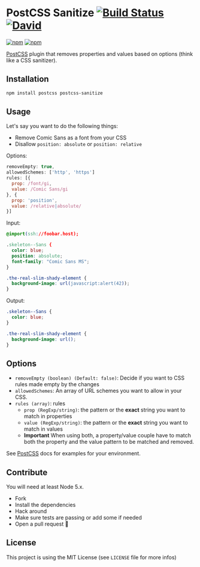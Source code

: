 # PostCSS Sanitize [![Build Status][ci-img]][ci] [![David](https://img.shields.io/david/eramdam/postcss-sanitize.svg)]()

[![npm](https://img.shields.io/npm/v/postcss-sanitize.svg)](https://www.npmjs.com/package/postcss-sanitize)
[![npm](https://img.shields.io/npm/l/postcss-sanitize.svg)](https://www.npmjs.com/package/postcss-sanitize)

[PostCSS] plugin that removes properties and values based on options (think like a CSS sanitizer).


## Installation

```bash
npm install postcss postcss-sanitize
```

## Usage

Let's say you want to do the following things:
+ Remove Comic Sans as a font from your CSS
+ Disallow `position: absolute` or `position: relative`

Options:
```js
removeEmpty: true,
allowedSchemes: ['http', 'https']
rules: [{
  prop: /font/gi,
  value: /Comic Sans/gi
}, {
  prop: 'position',
  value: /relative|absolute/
}]
```

Input:
```css
@import(ssh://foobar.host);

.skeleton--Sans {
  color: blue;
  position: absolute;
  font-family: "Comic Sans MS";
}

.the-real-slim-shady-element {
  background-image: url(javascript:alert(42));
}
```

Output:
```css
.skeleton--Sans {
  color: blue;
}

.the-real-slim-shady-element {
  background-image: url();
}
```

## Options

+ `removeEmpty (boolean) (Default: false)`: Decide if you want to CSS rules made empty by the changes
+ `allowedSchemes`: An array of URL schemes you want to allow in your CSS.
+ `rules (array)`: rules
  - `prop (RegExp/string)`: the pattern or the **exact** string you want to match in properties
  - `value (RegExp/string)`: the pattern or the **exact** string you want to match in values
  - **Important** When using both, a property/value couple have to match both the property and the value pattern to be matched and removed.

See [PostCSS] docs for examples for your environment.

## Contribute

You will need at least Node 5.x.

- Fork
- Install the dependencies
- Hack around
- Make sure tests are passing or add some if needed
- Open a pull request :tada:

## License

This project is using the MIT License (see `LICENSE` file for more infos)


[PostCSS]: https://github.com/postcss/postcss
[ci-img]:  https://travis-ci.org/eramdam/postcss-sanitize.svg
[ci]:      https://travis-ci.org/eramdam/postcss-sanitize
